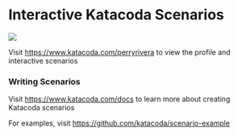 # Interactive Katacoda Scenarios

[![](http://shields.katacoda.com/katacoda/perryrivera/count.svg)](https://www.katacoda.com/perryrivera "Get your profile on Katacoda.com")

Visit https://www.katacoda.com/perryrivera to view the profile and interactive scenarios

### Writing Scenarios
Visit https://www.katacoda.com/docs to learn more about creating Katacoda scenarios

For examples, visit https://github.com/katacoda/scenario-example
